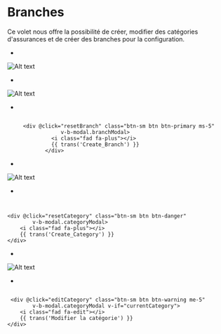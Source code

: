 # Branches
Ce volet nous offre la possibilité de créer, modifier des catégories d'assurances et de créer des branches pour la configuration.

*

![Alt text](/public/branches.png)

*


![Alt text](/public/creer_branches.png)

*

```template

     <div @click="resetBranch" class="btn-sm btn btn-primary ms-5"
                 v-b-modal.branchModal>
              <i class="fad fa-plus"></i>
              {{ trans('Create_Branch') }}
            </div>

```

*


![Alt text](/public/creer_categorie.png)

*

```template

    
<div @click="resetCategory" class="btn-sm btn btn-danger"
        v-b-modal.categoryModal>
    <i class="fad fa-plus"></i>
    {{ trans('Create_Category') }}
</div>
```

*


![Alt text](/public/modifier_categorie.png)

*

```template

 <div @click="editCategory" class="btn-sm btn btn-warning me-5"
        v-b-modal.categoryModal v-if="currentCategory">
    <i class="fad fa-edit"></i>
    {{ trans('Modifier la catégorie') }}
</div>
```